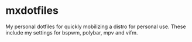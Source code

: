# mxdotfiles

My personal dotfiles for quickly mobilizing a distro for personal use. These include my settings for bspwm, polybar, mpv and vifm.
